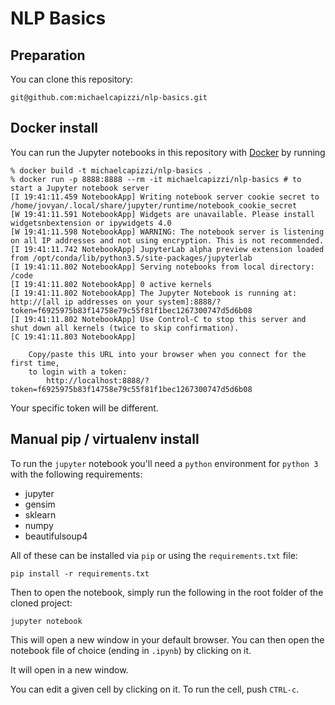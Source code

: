 # NLP Basics

## Preparation

You can clone this repository:

```
git@github.com:michaelcapizzi/nlp-basics.git
```

## Docker install

You can run the Jupyter notebooks in this repository with [Docker](http://docs.docker.com/installation) by running

```
% docker build -t michaelcapizzi/nlp-basics .
% docker run -p 8888:8888 --rm -it michaelcapizzi/nlp-basics # to start a Jupyter notebook server
[I 19:41:11.459 NotebookApp] Writing notebook server cookie secret to /home/jovyan/.local/share/jupyter/runtime/notebook_cookie_secret
[W 19:41:11.591 NotebookApp] Widgets are unavailable. Please install widgetsnbextension or ipywidgets 4.0
[W 19:41:11.598 NotebookApp] WARNING: The notebook server is listening on all IP addresses and not using encryption. This is not recommended.
[I 19:41:11.742 NotebookApp] JupyterLab alpha preview extension loaded from /opt/conda/lib/python3.5/site-packages/jupyterlab
[I 19:41:11.802 NotebookApp] Serving notebooks from local directory: /code
[I 19:41:11.802 NotebookApp] 0 active kernels 
[I 19:41:11.802 NotebookApp] The Jupyter Notebook is running at: http://[all ip addresses on your system]:8888/?token=f6925975b83f14758e79c55f81f1bec1267300747d5d6b08
[I 19:41:11.802 NotebookApp] Use Control-C to stop this server and shut down all kernels (twice to skip confirmation).
[C 19:41:11.803 NotebookApp] 
    
    Copy/paste this URL into your browser when you connect for the first time,
    to login with a token:
        http://localhost:8888/?token=f6925975b83f14758e79c55f81f1bec1267300747d5d6b08
```

Your specific token will be different.

## Manual pip / virtualenv install

To run the `jupyter` notebook you'll need a `python` environment for `python 3` with the following requirements:

 - jupyter
 - gensim
 - sklearn
 - numpy
 - beautifulsoup4

All of these can be installed via `pip` or using the `requirements.txt` file:

```
pip install -r requirements.txt
```

Then to open the notebook, simply run the following in the root folder of the cloned project:

```
jupyter notebook
```

This will open a new window in your default browser.  You can then open the notebook file of choice (ending in `.ipynb`) by clicking on it.

It will open in a new window.

You can edit a given cell by clicking on it.  To run the cell, push `CTRL-c`.





